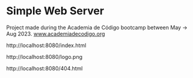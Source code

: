# Simple Web Server

Project made during the Academia de Código bootcamp between May -> Aug 2023. www.academiadecodigo.org
<p></p>

<p></p>
http://localhost:8080/index.html
<p></p>
http://localhost:8080/logo.png
<p></p>
http://localhost:8080/404.html
